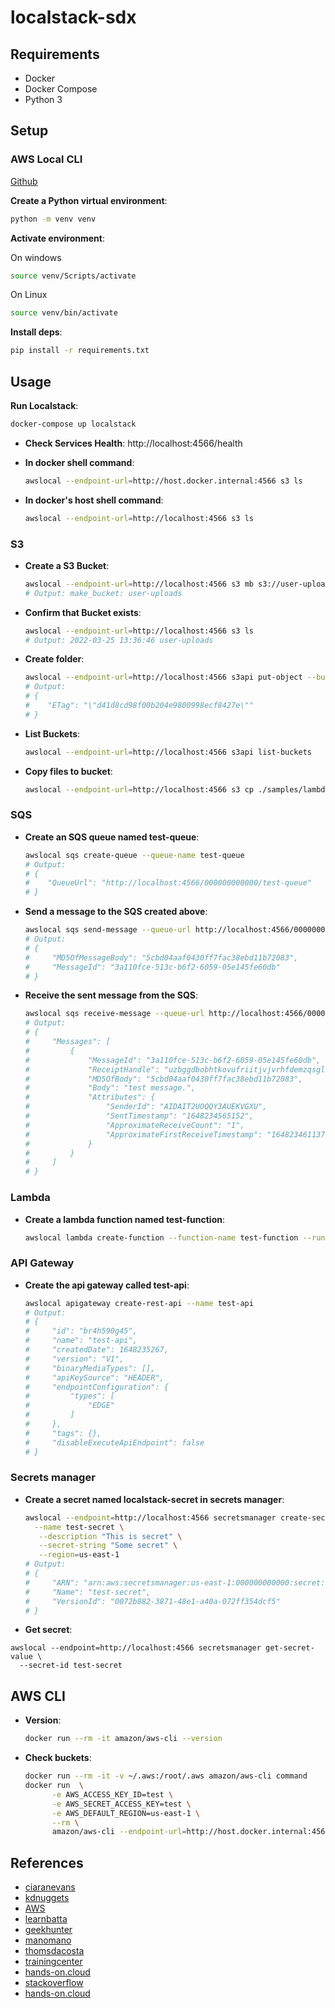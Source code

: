 # localstack-sdx

## Requirements

- Docker
- Docker Compose
- Python 3

## Setup

### AWS Local CLI

[Github](https://github.com/localstack/awscli-local)

**Create a Python virtual environment**:

```sh
python -m venv venv
```

**Activate environment**:

On windows

```sh
source venv/Scripts/activate
```

On Linux

```sh
source venv/bin/activate
```

**Install deps**:

```sh
pip install -r requirements.txt
```

## Usage

**Run Localstack**:

```sh
docker-compose up localstack
```

- **Check Services Health**:
  http://localhost:4566/health

- **In docker shell command**:

  ```sh
  awslocal --endpoint-url=http://host.docker.internal:4566 s3 ls
  ```

- **In docker's host shell command**:
  ```sh
  awslocal --endpoint-url=http://localhost:4566 s3 ls
  ```

### S3

- **Create a S3 Bucket**:

  ```sh
  awslocal --endpoint-url=http://localhost:4566 s3 mb s3://user-uploads
  # Output: make_bucket: user-uploads
  ```

- **Confirm that Bucket exists**:

  ```sh
  awslocal --endpoint-url=http://localhost:4566 s3 ls
  # Output: 2022-03-25 13:36:46 user-uploads
  ```

- **Create folder**:

  ```sh
  awslocal --endpoint-url=http://localhost:4566 s3api put-object --bucket user-uploads --key lambda
  # Output:
  # {
  #    "ETag": "\"d41d8cd98f00b204e9800998ecf8427e\""
  # }
  ```

- **List Buckets**:

  ```sh
  awslocal --endpoint-url=http://localhost:4566 s3api list-buckets
  ```

- **Copy files to bucket**:
  ```sh
  awslocal --endpoint-url=http://localhost:4566 s3 cp ./samples/lambda/ s3://user-uploads/lambda/ --recursive
  ```

### SQS

- **Create an SQS queue named test-queue**:

  ```sh
  awslocal sqs create-queue --queue-name test-queue
  # Output:
  # {
  #    "QueueUrl": "http://localhost:4566/000000000000/test-queue"
  # }
  ```

- **Send a message to the SQS created above**:

  ```sh
  awslocal sqs send-message --queue-url http://localhost:4566/000000000000/test-queue --message-body "test message." --delay-seconds 0
  # Output:
  # {
  #     "MD5OfMessageBody": "5cbd04aaf0430ff7fac38ebd11b72083",
  #     "MessageId": "3a110fce-513c-b6f2-6059-05e145fe60db"
  # }
  ```

- **Receive the sent message from the SQS**:

  ```sh
  awslocal sqs receive-message --queue-url http://localhost:4566/000000000000/test-queue --attribute-names All --message-attribute-names All
  # Output:
  # {
  #     "Messages": [
  #         {
  #             "MessageId": "3a110fce-513c-b6f2-6059-05e145fe60db",
  #             "ReceiptHandle": "uzbggdbobhtkovufriitjvjvrhfdemzqsgluxmohpuxjudarizabcmihywrvvfmmywamuogkhflgbtcpmlesijjeqviorfjwkooppbzqokazqkxhzciqbeiwvvtqqjamoxjmxuviwstjfuoqxafpdntlakygqkefzssemqzbvvkmlinznphlvoepn",
  #             "MD5OfBody": "5cbd04aaf0430ff7fac38ebd11b72083",
  #             "Body": "test message.",
  #             "Attributes": {
  #                 "SenderId": "AIDAIT2UOQQY3AUEKVGXU",
  #                 "SentTimestamp": "1648234565152",
  #                 "ApproximateReceiveCount": "1",
  #                 "ApproximateFirstReceiveTimestamp": "1648234611377"
  #             }
  #         }
  #     ]
  # }
  ```

### Lambda

- **Create a lambda function named test-function**:

  ```sh
  awslocal lambda create-function --function-name test-function --runtime python3.7 --zip-file fileb://test.zip --handler test.lambda_handler --role test
  ```

### API Gateway

- **Create the api gateway called test-api**:

  ```sh
  awslocal apigateway create-rest-api --name test-api
  # Output:
  # {
  #     "id": "br4h590g45",
  #     "name": "test-api",
  #     "createdDate": 1648235267,
  #     "version": "V1",
  #     "binaryMediaTypes": [],
  #     "apiKeySource": "HEADER",
  #     "endpointConfiguration": {
  #         "types": [
  #             "EDGE"
  #         ]
  #     },
  #     "tags": {},
  #     "disableExecuteApiEndpoint": false
  # }
  ```

### Secrets manager

- **Create a secret named localstack-secret in secrets manager**:

  ```sh
  awslocal --endpoint=http://localhost:4566 secretsmanager create-secret \
    --name test-secret \
     --description "This is secret" \
     --secret-string "Some secret" \
     --region=us-east-1
  # Output:
  # {
  #     "ARN": "arn:aws:secretsmanager:us-east-1:000000000000:secret:test-secret-d55114",
  #     "Name": "test-secret",
  #     "VersionId": "0072b882-3871-48e1-a40a-072ff354dcf5"
  # }
  ```

- **Get secret**:

```
awslocal --endpoint=http://localhost:4566 secretsmanager get-secret-value \
  --secret-id test-secret
```

## AWS CLI

- **Version**:

  ```sh
  docker run --rm -it amazon/aws-cli --version
  ```

- **Check buckets**:

  ```sh
  docker run --rm -it -v ~/.aws:/root/.aws amazon/aws-cli command
  docker run  \
        -e AWS_ACCESS_KEY_ID=test \
        -e AWS_SECRET_ACCESS_KEY=test \
        -e AWS_DEFAULT_REGION=us-east-1 \
        --rm \
        amazon/aws-cli --endpoint-url=http://host.docker.internal:4566 s3 ls
  ```

## References

- [ciaranevans](https://github.com/ciaranevans/aws-guild-localstack)
- [kdnuggets](https://www.kdnuggets.com/2021/08/development-testing-etl-pipelines-aws-locally.html)
- [AWS](https://aws.amazon.com/pt/blogs/big-data/developing-aws-glue-etl-jobs-locally-using-a-container/)
- [learnbatta](https://learnbatta.com/blog/aws-localstack-with-docker-compose/)
- [geekhunter](https://blog.geekhunter.com.br/aws-lambda-python-pycharm-localstack/)
- [manomano](https://medium.com/manomano-tech/using-serverless-framework-localstack-to-test-your-aws-applications-locally-17748ffe6755)
- [thomsdacosta](https://thomsdacosta.medium.com/localstack-ambiente-local-para-testar-a-sua-aplica%C3%A7%C3%A3o-aws-4bc255e3ab56)
- [trainingcenter](https://medium.com/trainingcenter/localstack-testando-servi%C3%A7os-aws-7f9f24de293c)
- [hands-on.cloud](https://hands-on.cloud/testing-python-aws-applications-using-localstack/)
- [stackoverflow](https://stackoverflow.com/questions/65869335/unable-to-connect-to-a-localstack-docker-instance-on-a-windows-10-machine-unab)
- [hands-on.cloud](https://hands-on.cloud/testing-python-aws-applications-using-localstack/)
